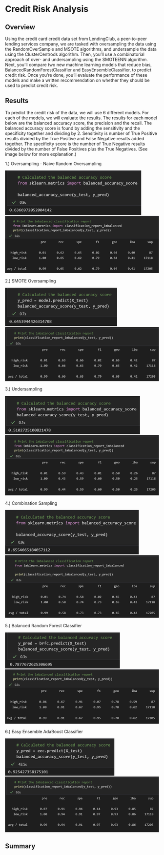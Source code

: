 # Credit Risk Analysis

## Overview

Using the credit card credit data set from LendingClub, a peer-to-peer lending services company, we are tasked with oversampling the data using the RandomOverSample and MSOTE algorithms, and undersample the data using the ClusterCentrods algorithm. Then, you’ll use a combinatorial approach of over- and undersampling using the SMOTEENN algorithm. Next, you’ll compare two new machine learning models that reduce bias, BalancedRandomForestClassifier and EasyEnsembleClassifier, to predict credit risk. Once you’re done, you’ll evaluate the performance of these models and make a written recommendation on whether they should be used to predict credit risk.

## Results

To predict the credit risk of the data, we will use 6 different models. For each of the models, we will evaluate the results. The results for each model below are the balanced accuracy score, the precision and the recall. The balanced accuracy score is found by adding the sensitivity and the specificity together and dividing by 2. Sensitivity is number of True Positive results divided by the True Positive and False Negative results added together. The specificity score is the number of True Negative results divided by the number of False Positives plus the True Negatives. (See image below for more explanation.) 

1.) Oversampling - Naive Random Oversampling

![alt text](images/naive_random_oversampling_balanced_accuracy.png)
![alt text](images/naive_random_oversampling_imbalanced_report.png)

2.) SMOTE Oversampling

![alt text](images/smote_balanced_accuracy.png)
![alt text](images/smote_imbalanced_report.png)

3.) Undersampling

![alt text](images/undersampling_balanced_accuracy.png)
![alt text](images/undersampling_imbalanced_report.png)

4.) Combination Sampling

![alt text](images/combination_balanced_accuracy.png)
![alt text](images/combination_imbalanced_report.png)

5.) Balanced Random Forest Classifier

![alt text](images/brfc_balanced_accuracy.png)
![alt text](images/brdc_imbalanced_report.png)

6.) Easy Ensemble AdaBoost Classifier

![alt text](images/eec_balanced_accuracy.png)
![alt text](images/eec_imbalanced_report.png)

## Summary

